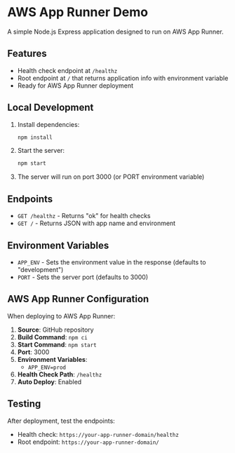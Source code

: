 # AWS App Runner Demo

A simple Node.js Express application designed to run on AWS App Runner.

## Features

- Health check endpoint at `/healthz`
- Root endpoint at `/` that returns application info with environment variable
- Ready for AWS App Runner deployment

## Local Development

1. Install dependencies:

   ```bash
   npm install
   ```

2. Start the server:

   ```bash
   npm start
   ```

3. The server will run on port 3000 (or PORT environment variable)

## Endpoints

- `GET /healthz` - Returns "ok" for health checks
- `GET /` - Returns JSON with app name and environment

## Environment Variables

- `APP_ENV` - Sets the environment value in the response (defaults to "development")
- `PORT` - Sets the server port (defaults to 3000)

## AWS App Runner Configuration

When deploying to AWS App Runner:

1. **Source**: GitHub repository
2. **Build Command**: `npm ci`
3. **Start Command**: `npm start`
4. **Port**: 3000
5. **Environment Variables**:
   - `APP_ENV=prod`
6. **Health Check Path**: `/healthz`
7. **Auto Deploy**: Enabled

## Testing

After deployment, test the endpoints:

- Health check: `https://your-app-runner-domain/healthz`
- Root endpoint: `https://your-app-runner-domain/`
